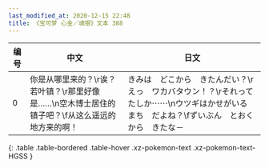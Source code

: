 ```yaml
---
last_modified_at: 2020-12-15 22:48
title: 《宝可梦 心金／魂银》文本 388
---
```

| 编号 | 中文 | 日文 |
| ---- | ---- | ---- |
| 0 | 你是从哪里来的？\r诶？若叶镇？\r那里好像是……\n空木博士居住的镇子吧？\f从这么遥远的地方来的啊！ | きみは　どこから　きたんだい？\rえっ　ワカバタウン！？\rそれって　たしか⋯⋯\nウツギはかせがいる　まち　だよね？\fずいぶん　とおくから　きたな－ |
{: .table .table-bordered .table-hover .xz-pokemon-text .xz-pokemon-text-HGSS }